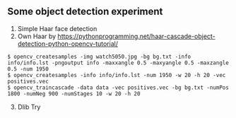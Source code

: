 ## Some object detection experiment

1. Simple Haar face detection
2. Own Haar by https://pythonprogramming.net/haar-cascade-object-detection-python-opencv-tutorial/

```
$ opencv_createsamples -img watch5050.jpg -bg bg.txt -info info/info.lst -pngoutput info -maxxangle 0.5 -maxyangle 0.5 -maxzangle 0.5 -num 1950
$ opencv_createsamples -info info/info.lst -num 1950 -w 20 -h 20 -vec positives.vec
$ opencv_traincascade -data data -vec positives.vec -bg bg.txt -numPos 1800 -numNeg 900 -numStages 10 -w 20 -h 20
```
3. Dlib Try
